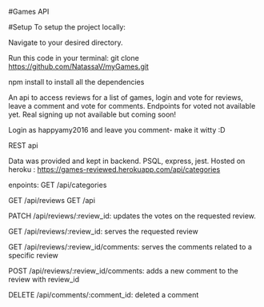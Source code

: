 #Games API

#Setup
To setup the project locally:

Navigate to your desired directory.

Run this code in your terminal: git clone https://github.com/NatassaV/myGames.git

npm install to install all the dependencies

An api to access reviews for a list of games, login and vote for reviews, leave a comment and vote for comments.
Endpoints for voted not available yet. Real signing up not available but coming soon!

Login as happyamy2016 and leave you comment- make it witty :D




REST api

Data was provided and kept in backend. PSQL, express, jest.
Hosted on heroku : https://games-reviewed.herokuapp.com/api/categories

enpoints: GET /api/categories

GET /api/reviews GET /api

PATCH /api/reviews/:review_id: updates the votes on the requested review.

GET /api/reviews/:review_id: serves the requested review

GET /api/reviews/:review_id/comments: serves the comments related to a specific review

POST /api/reviews/:review_id/comments: adds a new comment to the review with review_id

DELETE /api/comments/:comment_id: deleted a comment
